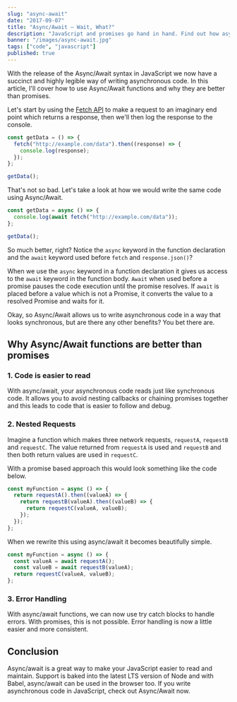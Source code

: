 ```yaml
---
slug: "async-await"
date: "2017-09-07"
title: "Async/Await – Wait, What?"
description: "JavaScript and promises go hand in hand. Find out how async/await can help make your asynchronous code easier to read and understand."
banner: "/images/async-await.jpg"
tags: ["code", "javascript"]
published: true
---
```


With the release of the Async/Await syntax in JavaScript we now have a succinct and highly legible way of writing asynchronous code. In this article, I'll cover how to use Async/Await functions and why they are better than promises.

Let's start by using the [Fetch API](/javascript-fetch-api/) to make a request to an imaginary end point which returns a response, then we'll then log the response to the console.

```javascript
const getData = () => {
  fetch("http://example.com/data").then((response) => {
    console.log(response);
  });
};

getData();
```

That's not so bad. Let's take a look at how we would write the same code using Async/Await.

```javascript
const getData = async () => {
  console.log(await fetch("http://example.com/data"));
};

getData();
```

So much better, right? Notice the `async` keyword in the function declaration and the `await` keyword used before `fetch` and `response.json()`?

When we use the `async` keyword in a function declaration it gives us access to the `await` keyword in the function body. `Await` when used before a promise pauses the code execution until the promise resolves. If `await` is placed before a value which is not a Promise, it converts the value to a resolved Promise and waits for it.

Okay, so Async/Await allows us to write asynchronous code in a way that looks synchronous, but are there any other benefits? You bet there are.

## Why Async/Await functions are better than promises

### 1. Code is easier to read

With async/await, your asynchronous code reads just like synchronous code. It allows you to avoid nesting callbacks or chaining promises together and this leads to code that is easier to follow and debug.

### 2. Nested Requests

Imagine a function which makes three network requests, `requestA`, `requestB` and `requestC`. The value returned from `requestA` is used and `requestB` and then both return values are used in `requestC`.

With a promise based approach this would look something like the code below.

```javascript
const myFunction = async () => {
  return requestA().then((valueA) => {
    return requestB(valueA).then((valueB) => {
      return requestC(valueA, valueB);
    });
  });
};
```

When we rewrite this using async/await it becomes beautifully simple.

```javascript
const myFunction = async () => {
  const valueA = await requestA();
  const valueB = await requestB(valueA);
  return requestC(valueA, valueB);
};
```

### 3. Error Handling

With async/await functions, we can now use try catch blocks to handle errors. With promises, this is not possible. Error handling is now a little easier and more consistent.

## Conclusion

Async/await is a great way to make your JavaScript easier to read and maintain. Support is baked into the latest LTS version of Node and with Babel, async/await can be used in the browser too. If you write asynchronous code in JavaScript, check out Async/Await now.
